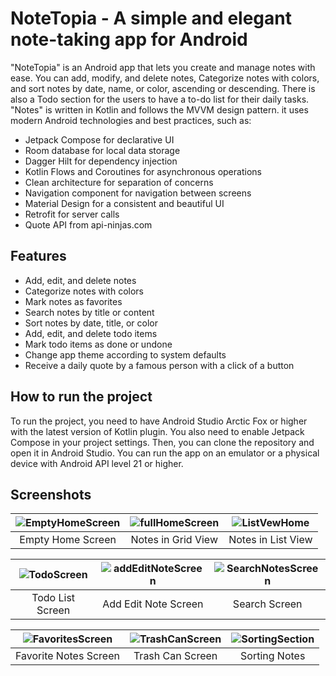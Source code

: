 # NoteTopia - A simple and elegant note-taking app for Android

"NoteTopia" is an Android app that lets you create and manage notes with ease. You can add, modify, and delete notes, Categorize notes with colors, and sort notes by date, name, or color, ascending or descending. 
There is also a Todo section for the users to have a to-do list for their daily tasks.
"Notes" is written in Kotlin and follows the MVVM design pattern.
it uses modern Android technologies and best practices, such as:

- Jetpack Compose for declarative UI
- Room database for local data storage
- Dagger Hilt for dependency injection
- Kotlin Flows and Coroutines for asynchronous operations
- Clean architecture for separation of concerns
- Navigation component for navigation between screens
- Material Design for a consistent and beautiful UI
- Retrofit for server calls
- Quote API from api-ninjas.com

## Features

- Add, edit, and delete notes
- Categorize notes with colors
- Mark notes as favorites
- Search notes by title or content
- Sort notes by date, title, or color
- Add, edit, and delete todo items
- Mark todo items as done or undone
- Change app theme according to system defaults
- Receive a daily quote by a famous person with a click of a button


## How to run the project

To run the project, you need to have Android Studio Arctic Fox or higher with the latest version of Kotlin plugin. You also need to enable Jetpack Compose in your project settings. Then, you can clone the repository and open it in Android Studio. You can run the app on an emulator or a physical device with Android API level 21 or higher.


## Screenshots
| ![EmptyHomeScreen](https://github.com/JohnSobhy/Notes/assets/94745774/15591859-8d86-42dc-b78a-438e2e522314) | ![fullHomeScreen](https://github.com/JohnSobhy/Notes/assets/94745774/c6964940-df06-4455-bccc-6eccb97b6685) | ![ListVewHome](https://github.com/JohnSobhy/Notes/assets/94745774/10d8b4a3-08bb-4ab9-89cd-4638663d5543) |
|:---:|:---:|:---:|
| Empty Home Screen | Notes in Grid View | Notes in List View |

| ![TodoScreen](https://github.com/JohnSobhy/Notes/assets/94745774/9514f585-ad06-4a62-a680-202ac4ac7b38) | ![addEditNoteScreen](https://github.com/JohnSobhy/Notes/assets/94745774/a7aef867-2d10-4ad4-89cd-a03387b5df20) | ![SearchNotesScreen](https://github.com/JohnSobhy/Notes/assets/94745774/7fcf3adb-dfd7-4cd9-a7ac-9ba6707fbfd3) |
|:---:|:---:|:---:|
| Todo List Screen | Add Edit Note Screen | Search Screen |


| ![FavoritesScreen](https://github.com/JohnSobhy/Notes/assets/94745774/7f424192-b430-451b-80fb-0f62d021cba7) | ![TrashCanScreen](https://github.com/JohnSobhy/Notes/assets/94745774/f4146fb0-8aa3-489c-94ff-4cc5e9790d6b) | ![SortingSection](https://github.com/JohnSobhy/Notes/assets/94745774/53d574b7-e1c8-42ed-b7e5-cf9d90de3e73) |
|:---:|:---:|:---:|
| Favorite Notes Screen | Trash Can Screen | Sorting Notes |



